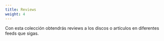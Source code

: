 ```yaml
---
title: Reviews
weight: 4
---
```


Con esta colección obtendrás reviews a los discos o artículos en diferentes feeds que sigas.





